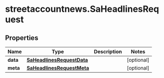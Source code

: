 # streetaccountnews.SaHeadlinesRequest

## Properties

Name | Type | Description | Notes
------------ | ------------- | ------------- | -------------
**data** | [**SaHeadlinesRequestData**](SaHeadlinesRequestData.md) |  | [optional] 
**meta** | [**SaHeadlinesRequestMeta**](SaHeadlinesRequestMeta.md) |  | [optional] 


